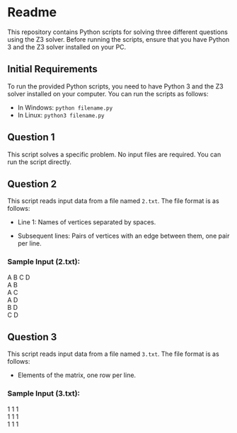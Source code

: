 # Readme

This repository contains Python scripts for solving three different questions using the Z3 solver. Before running the scripts, ensure that you have Python 3 and the Z3 solver installed on your PC.

## Initial Requirements

To run the provided Python scripts, you need to have Python 3 and the Z3 solver installed on your computer. You can run the scripts as follows:

- In Windows: `python filename.py`
- In Linux: `python3 filename.py`

## Question 1

This script solves a specific problem. No input files are required. You can run the script directly.

## Question 2

This script reads input data from a file named `2.txt`. The file format is as follows:

- Line 1: Names of vertices separated by spaces.

- Subsequent lines: Pairs of vertices with an edge between them, one pair per line.

### Sample Input (2.txt):
A B C D<br>
A B<br>
A C<br>
A D<br>
B D<br>
C D

## Question 3

This script reads input data from a file named `3.txt`. The file format is as follows:

- Elements of the matrix, one row per line.

### Sample Input (3.txt):

1 1 1<br>
1 1 1<br>
1 1 1

